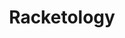 ---
layout: page
title: Racketology
description: Fragments of Critical Theory of Domination.
img: assets/img/Dossier1.png
importance: 1
category: Dossier
redirect: https://ctwgwebsite.github.io/blog/category/racketology/
---